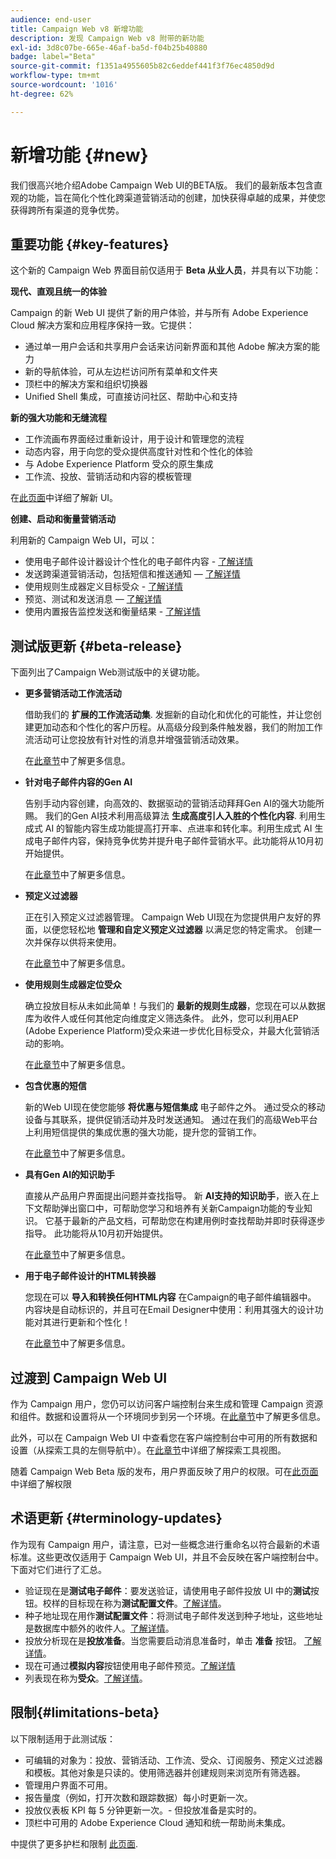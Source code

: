 ```yaml
---
audience: end-user
title: Campaign Web v8 新增功能
description: 发现 Campaign Web v8 附带的新功能
exl-id: 3d8c07be-665e-46af-ba5d-f04b25b40880
badge: label="Beta"
source-git-commit: f1351a4955605b82c6eddef441f3f76ec4850d9d
workflow-type: tm+mt
source-wordcount: '1016'
ht-degree: 62%

---
```



# 新增功能 {#new}

我们很高兴地介绍Adobe Campaign Web UI的BETA版。 我们的最新版本包含直观的功能，旨在简化个性化跨渠道营销活动的创建，加快获得卓越的成果，并使您获得跨所有渠道的竞争优势。

## 重要功能 {#key-features}

这个新的 Campaign Web 界面目前仅适用于 **Beta 从业人员**，并具有以下功能：

**现代、直观且统一的体验**

Campaign 的新 Web UI 提供了新的用户体验，并与所有 Adobe Experience Cloud 解决方案和应用程序保持一致。它提供：

* 通过单一用户会话和共享用户会话来访问新界面和其他 Adobe 解决方案的能力
* 新的导航体验，可从左边栏访问所有菜单和文件夹
* 顶栏中的解决方案和组织切换器
* Unified Shell 集成，可直接访问社区、帮助中心和支持

**新的强大功能和无缝流程**

* 工作流画布界面经过重新设计，用于设计和管理您的流程
* 动态内容，用于向您的受众提供高度针对性和个性化的体验
* 与 Adobe Experience Platform 受众的原生集成
* 工作流、投放、营销活动和内容的模板管理

在[此页面](../get-started/user-interface.md)中详细了解新 UI。

**创建、启动和衡量营销活动**

利用新的 Campaign Web UI，可以：

* 使用电子邮件设计器设计个性化的电子邮件内容 - [了解详情](../content/edit-content.md)
* 发送跨渠道营销活动，包括短信和推送通知 —  [了解详情](../workflows/activities/channels.md)
* 使用规则生成器定义目标受众 - [了解详情](../audience/about-recipients.md)
* 预览、测试和发送消息 —  [了解详情](../monitor/prepare-send.md)
* 使用内置报告监控发送和衡量结果 - [了解详情](../reporting/delivery-reports.md)


## 测试版更新 {#beta-release}

下面列出了Campaign Web测试版中的关键功能。

* **更多营销活动工作流活动**

  借助我们的 **扩展的工作流活动集**. 发掘新的自动化和优化的可能性，并让您创建更加动态和个性化的客户历程。从高级分段到条件触发器，我们的附加工作流活动可让您投放有针对性的消息并增强营销活动效果。

  在[此章节](../workflows/gs-workflows.md)中了解更多信息。

* **针对电子邮件内容的Gen AI**

  告别手动内容创建，向高效的、数据驱动的营销活动拜拜Gen AI的强大功能所赐。  我们的Gen AI技术利用高级算法 **生成高度引人入胜的个性化内容**. 利用生成式 AI 的智能内容生成功能提高打开率、点进率和转化率。利用生成式 AI 生成电子邮件内容，保持竞争优势并提升电子邮件营销水平。此功能将从10月初开始提供。

  在[此章节](../content/generative-gs.md)中了解更多信息。

* **预定义过滤器**

  正在引入预定义过滤器管理。 Campaign Web UI现在为您提供用户友好的界面，以便您轻松地 **管理和自定义预定义过滤器** 以满足您的特定需求。 创建一次并保存以供将来使用。

  在[此章节](../get-started/predefined-filters.md)中了解更多信息。

* **使用规则生成器定位受众**

  确立投放目标从未如此简单！与我们的 **最新的规则生成器**，您现在可以从数据库为收件人或任何其他定向维度定义筛选条件。 此外，您可以利用AEP (Adobe Experience Platform)受众来进一步优化目标受众，并最大化营销活动的影响。

  在[此章节](../audience/segment-builder.md)中了解更多信息。

* **包含优惠的短信**

  新的Web UI现在使您能够 **将优惠与短信集成** 电子邮件之外。 通过受众的移动设备与其联系，提供促销活动并及时发送通知。 通过在我们的高级Web平台上利用短信提供的集成优惠的强大功能，提升您的营销工作。

  在[此章节](../content/offers.md)中了解更多信息。

<!--
* Adobe Experience Manager (AEM) Integration
    
    With our AEM integration extended to web UI, you can easily manage assets and synchronize full HTML templates, empowering you to create captivating digital experiences without any hassle. 
    
    Elevate and streamline your content management capabilities on the web UI with this integration to boost productivity.
-->

* **具有Gen AI的知识助手**

  直接从产品用户界面提出问题并查找指导。 新 **AI支持的知识助手**，嵌入在上下文帮助弹出窗口中，可帮助您学习和培养有关新Campaign功能的专业知识。 它基于最新的产品文档，可帮助您在构建用例时查找帮助并即时获得逐步指导。 此功能将从10月初开始提供。

  在[此章节](../get-started/using-ai.md)中了解更多信息。

* **用于电子邮件设计的HTML转换器**

  您现在可以 **导入和转换任何HTML内容** 在Campaign的电子邮件编辑器中。 内容块是自动标识的，并且可在Email Designer中使用：利用其强大的设计功能对其进行更新和个性化！

  在[此章节](../content/existing-content.md)中了解更多信息。


## 过渡到 Campaign Web UI

作为 Campaign 用户，您仍可以访问客户端控制台来生成和管理 Campaign 资源和组件。数据和设置将从一个环境同步到另一个环境。在[此章节](../get-started/get-started.md#about-campaign-client-consoleac-client)中了解更多信息。

此外，可以在 Campaign Web UI 中查看您在客户端控制台中可用的所有数据和设置（从探索工具的左侧导航中）。在[此章节](../get-started/user-interface.md#explorer-user-interface-explorer)中详细了解探索工具视图。

随着 Campaign Web Beta 版的发布，用户界面反映了用户的权限。可在[此页面](../get-started/permissions.md)中详细了解权限

## 术语更新 {#terminology-updates}

作为现有 Campaign 用户，请注意，已对一些概念进行重命名以符合最新的术语标准。这些更改仅适用于 Campaign Web UI，并且不会反映在客户端控制台中。下面对它们进行了汇总。

* 验证现在是&#x200B;**测试电子邮件**：要发送验证，请使用电子邮件投放 UI 中的&#x200B;**测试**&#x200B;按钮。校样的目标现在称为&#x200B;**测试配置文件**。[了解详情](../preview-test/test-deliveries.md)。
* 种子地址现在用作&#x200B;**测试配置文件**：将测试电子邮件发送到种子地址，这些地址是数据库中额外的收件人。[了解详情](../preview-test/test-deliveries.md)。
* 投放分析现在是&#x200B;**投放准备**。当您需要启动消息准备时，单击 **准备** 按钮。 [了解详情](../monitor/prepare-send.md)。
* 现在可通过&#x200B;**模拟内容**&#x200B;按钮使用电子邮件预览。[了解详情](../preview-test/preview-test.md)
* 列表现在称为&#x200B;**受众**。[了解详情](../audience/about-recipients.md)。

## 限制{#limitations-beta}

以下限制适用于此测试版：

* 可编辑的对象为：投放、营销活动、工作流、受众、订阅服务、预定义过滤器和模板。其他对象是只读的。使用筛选器并创建规则来浏览所有筛选器。
* 管理用户界面不可用。
* 报告量度（例如，打开次数和跟踪数据）每小时更新一次。
* 投放仪表板 KPI 每 5 分钟更新一次。- 但投放准备是实时的。
* 顶栏中可用的 Adobe Experience Cloud 通知和统一帮助尚未集成。

中提供了更多护栏和限制 [此页面](../get-started/guardrails.md).